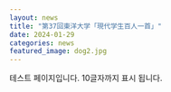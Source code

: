 ```yaml
---
layout: news
title: "第37回東洋大学「現代学生百人一首」"
date: 2024-01-29
categories: news
featured_image: dog2.jpg
---
```


테스트 페이지입니다. 10글자까지 표시 됩니다.
